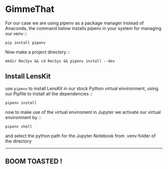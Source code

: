 # GimmeThat

For our case we are using pipenv as a package manager instead of Anaconda,
the command below installs pipenv in your system for managing our venv :: 

    pip install pipenv

Now make a project directory ::

    mkdir RecSys && cd RecSys && pipenv install --dev


Install LensKit
---------------

use ``pipenv`` to install LensKit in our stock Python virtual environment,
using our Pipfile to install all the dependencies ::

    pipenv install 

now to make use of the virtual enviroment in Jupyter we activate our virtual 
environment by ::

    pipenv shell

and select the python path for the Jupyter Notebook from .venv folder of the directory



--------------
BOOM TOASTED !
--------------

